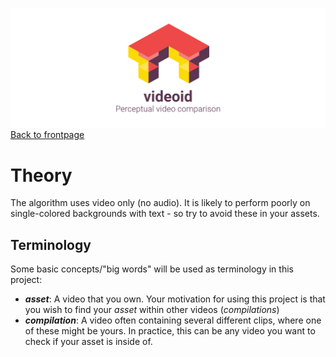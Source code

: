 ![](logo.png)
[Back to frontpage](../README.md)

# Theory
The algorithm uses video only (no audio). It is likely to perform poorly on single-colored backgrounds with text - so try to avoid these in your assets.
## Terminology
Some basic concepts/"big words" will be used as terminology in this project:
 - ***asset***: A video that you own. Your motivation for using this project is that you wish to find your *asset* within other videos (*compilations*)
 - ***compilation***: A video often containing several different clips, where one of these might be yours. In practice, this can be any video you want to check if your asset is inside of.